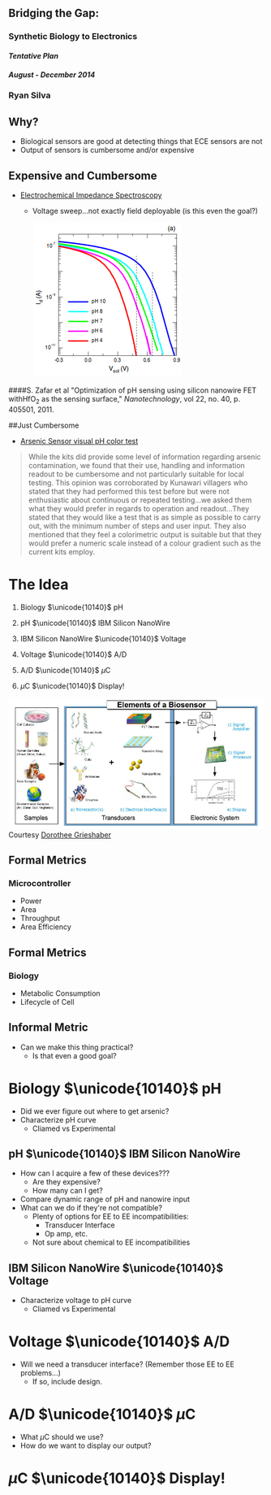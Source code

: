 ## Bridging the Gap:
### Synthetic Biology to Electronics
#### *Tentative Plan*
#### *August - December 2014*
### __Ryan Silva__



## Why?
- Biological sensors are good at detecting things that ECE sensors are not
- Output of sensors is cumbersome and/or expensive


## Expensive and Cumbersome
- [Electrochemical Impedance
  Spectroscopy](http://www.sciencedirect.com/science/article/pii/S0956566314002310)
	- Voltage sweep...not exactly field deployable (is this even the goal?)

		![IV Curve](IV.png)

####S. Zafar et al "Optimization of pH sensing using silicon nanowire FET withHfO<sub>2</sub> as the sensing surface," *Nanotechnology*, vol 22, no. 40, p. 405501, 2011.


##Just Cumbersome 
- [Arsenic Sensor visual pH color test](http://arsenicbiosensor.org/fieldwork.html)


> While the kits did provide some level of information regarding arsenic
> contamination, we found that their use, handling and information readout to be
> cumbersome and not particularly suitable for local testing. This opinion was
> corroborated by Kunawari villagers who stated that they had performed this test
> before but were not enthusiastic about continuous or repeated testing...we
> asked them what they would prefer in regards to operation and readout...They
> stated that they would like a test that is as simple as possible
> to carry out, with the minimum number of steps and user input. They also
> mentioned that they feel a colorimetric output is suitable but that they would
> prefer a numeric scale instead of a colour gradient such as the current kits
> employ. 



# The Idea
1. Biology $\unicode{10140}$ pH

2. pH $\unicode{10140}$ IBM Silicon NanoWire

3. IBM Silicon NanoWire $\unicode{10140}$ Voltage

4. Voltage $\unicode{10140}$ A/D

5. A/D $\unicode{10140}$ $\mu$C

6. $\mu$C $\unicode{10140}$ Display!


![flowgraph](flowgraph.jpg)
Courtesy [Dorothee Grieshaber](http://en.wikipedia.org/wiki/Biosensor)



## Formal Metrics
### Microcontroller

- Power
- Area
- Throughput
- Area Efficiency


## Formal Metrics
### Biology

- Metabolic Consumption
- Lifecycle of Cell



## Informal Metric
- Can we make this thing practical?
	- Is that even a good goal?



# Biology $\unicode{10140}$ pH
- Did we ever figure out where to get arsenic?
- Characterize pH curve 
	- Cliamed vs Experimental



## pH $\unicode{10140}$ IBM Silicon NanoWire
- How can I acquire a few of these devices??? 
	- Are they expensive?
	- How many can I get?
- Compare dynamic range of pH and nanowire input
- What can we do if they're not compatible?
	- Plenty of options for EE to EE incompatibilities:
		- Transducer Interface
		- Op amp, etc.
	- Not sure about chemical to EE incompatibilities



## IBM Silicon NanoWire $\unicode{10140}$ Voltage
- Characterize voltage to pH curve
	- Cliamed vs Experimental



# Voltage $\unicode{10140}$ A/D
- Will we need a transducer interface? (Remember those EE to EE problems...)
	- If so, include design.



# A/D $\unicode{10140}$ $\mu$C
- What $\mu$C should we use?
- How do we want to display our output?



# $\mu$C $\unicode{10140}$ Display!
